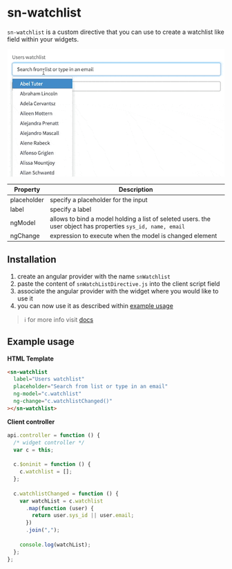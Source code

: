 # sn-watchlist

`sn-watchlist` is a custom directive that you can use to create a watchlist like field within your widgets.

![watchlist in action](sn-watchlist.gif)

| Property    | Description                                                                                                  |
| ----------- | ------------------------------------------------------------------------------------------------------------ |
| placeholder | specify a placeholder for the input                                                                          |
| label       | specify a label                                                                                              |
| ngModel     | allows to bind a model holding a list of seleted users. the user object has properties `sys_id, name, email` |
| ngChange    | expression to execute when the model is changed element                                                      |

## Installation

1. create an angular provider with the name `snWatchlist`
2. paste the content of `snWatchListDirective.js` into the client script field
3. associate the angular provider with the widget where you would like to use it
4. you can now use it as described within [example usage](#example-usage)

> :information_source: for more info visit [docs](https://docs.servicenow.com/bundle/rome-servicenow-platform/page/build/service-portal/task/angular-providers.html)

## Example usage

**HTML Template**

```html
<sn-watchlist
  label="Users watchlist"
  placeholder="Search from list or type in an email"
  ng-model="c.watchlist"
  ng-change="c.watchlistChanged()"
></sn-watchlist>
```

**Client controller**

```javascript
api.controller = function () {
  /* widget controller */
  var c = this;

  c.$oninit = function () {
    c.watchlist = [];
  };

  c.watchlistChanged = function () {
    var watchList = c.watchlist
      .map(function (user) {
        return user.sys_id || user.email;
      })
      .join(",");

    console.log(watchList);
  };
};
```
